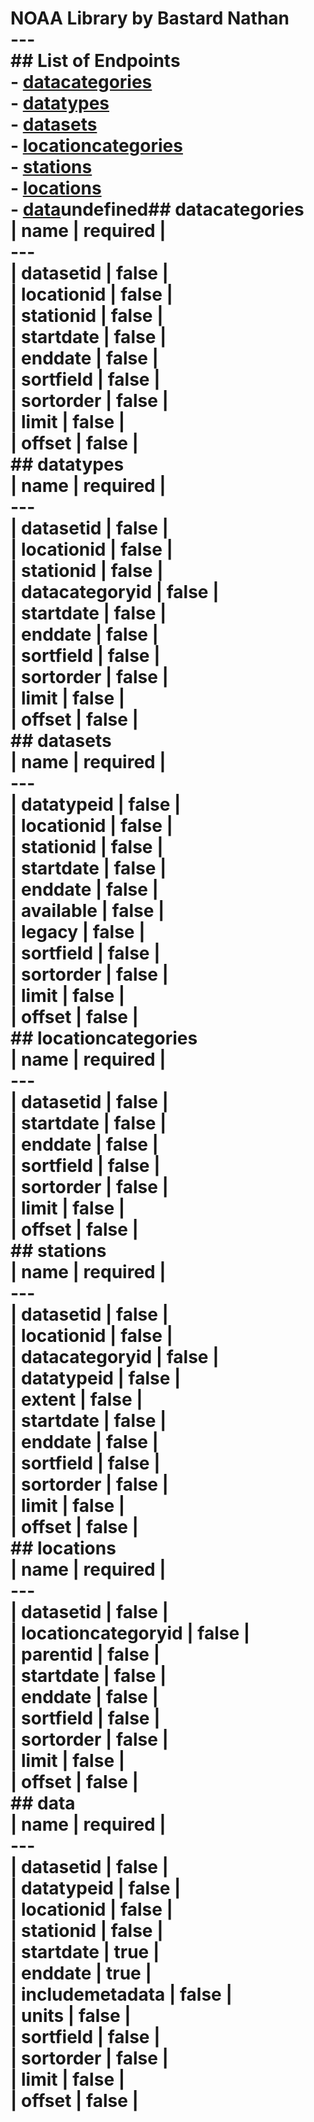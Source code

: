 # NOAA Library by Bastard Nathan<br/> ---<br/>## List of Endpoints<br/>- [datacategories](#datacategories)<br/>- [datatypes](#datatypes)<br/>- [datasets](#datasets)<br/>- [locationcategories](#locationcategories)<br/>- [stations](#stations)<br/>- [locations](#locations)<br/>- [data](#data)undefined## **__datacategories__**<br/>| name | required |<br/> ---<br/>| datasetid | false |<br/>| locationid | false |<br/>| stationid | false |<br/>| startdate | false |<br/>| enddate | false |<br/>| sortfield | false |<br/>| sortorder | false |<br/>| limit | false |<br/>| offset | false |<br/>## **__datatypes__**<br/>| name | required |<br/> ---<br/>| datasetid | false |<br/>| locationid | false |<br/>| stationid | false |<br/>| datacategoryid | false |<br/>| startdate | false |<br/>| enddate | false |<br/>| sortfield | false |<br/>| sortorder | false |<br/>| limit | false |<br/>| offset | false |<br/>## **__datasets__**<br/>| name | required |<br/> ---<br/>| datatypeid | false |<br/>| locationid | false |<br/>| stationid | false |<br/>| startdate | false |<br/>| enddate | false |<br/>| available | false |<br/>| legacy | false |<br/>| sortfield | false |<br/>| sortorder | false |<br/>| limit | false |<br/>| offset | false |<br/>## **__locationcategories__**<br/>| name | required |<br/> ---<br/>| datasetid | false |<br/>| startdate | false |<br/>| enddate | false |<br/>| sortfield | false |<br/>| sortorder | false |<br/>| limit | false |<br/>| offset | false |<br/>## **__stations__**<br/>| name | required |<br/> ---<br/>| datasetid | false |<br/>| locationid | false |<br/>| datacategoryid | false |<br/>| datatypeid | false |<br/>| extent | false |<br/>| startdate | false |<br/>| enddate | false |<br/>| sortfield | false |<br/>| sortorder | false |<br/>| limit | false |<br/>| offset | false |<br/>## **__locations__**<br/>| name | required |<br/> ---<br/>| datasetid | false |<br/>| locationcategoryid | false |<br/>| parentid | false |<br/>| startdate | false |<br/>| enddate | false |<br/>| sortfield | false |<br/>| sortorder | false |<br/>| limit | false |<br/>| offset | false |<br/>## **__data__**<br/>| name | required |<br/> ---<br/>| datasetid | false |<br/>| datatypeid | false |<br/>| locationid | false |<br/>| stationid | false |<br/>| startdate | true |<br/>| enddate | true |<br/>| includemetadata | false |<br/>| units | false |<br/>| sortfield | false |<br/>| sortorder | false |<br/>| limit | false |<br/>| offset | false |<br/>
